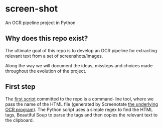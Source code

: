 # screen-shot

An OCR pipeline project in Python

## Why does this repo exist?

The ultimate goal of this repo is to develop an OCR pipeline for extracting relevant text from a set of screenshots/images. 

Along the way we will document the ideas, missteps and choices made throughout the evolution of the project.

## First step

The [first script](https://github.com/leemthompo/screen-shot/blob/main/screenshot_parse.py) committed to the repo is a command-line tool, where we pass the name of the HTML file (generated by Screenotate [the underlying OCR program](https://screenotate.com/)). The Python script uses a simple regex to find the HTML tags, Beautiful Soup to parse the tags and then copies the relevant text to the clipboard.
